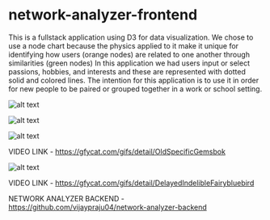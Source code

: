 # network-analyzer-frontend

This is a fullstack application using D3 for data visualization. We chose to use a node chart because the physics applied to it make it unique for identifying how users (orange nodes) are related to one another through similarities (green nodes) In this application we had users input or select passions, hobbies, and interests and these are represented with dotted solid and colored lines. The intention for this application is to use it in order for new people to be paired or grouped together in a work or school setting. 




![alt text](https://github.com/vijaypraju04/network-analyzer/blob/master/network-analyzerGIF1.gif)




![alt text](https://github.com/vijaypraju04/network-analyzer/blob/master/NETWORK-ANALYZER-2GIF.gif)



![alt text](https://thumbs.gfycat.com/OldSpecificGemsbok-size_restricted.gif)

VIDEO LINK - https://gfycat.com/gifs/detail/OldSpecificGemsbok


![alt text](https://thumbs.gfycat.com/DelayedIndelibleFairybluebird-size_restricted.gif)

VIDEO LINK - https://gfycat.com/gifs/detail/DelayedIndelibleFairybluebird




NETWORK ANALYZER BACKEND - https://github.com/vijaypraju04/network-analyzer-backend
